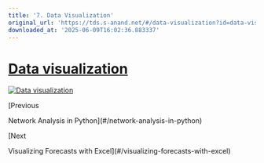 ```yaml
---
title: '7. Data Visualization'
original_url: 'https://tds.s-anand.net/#/data-visualization?id=data-visualization'
downloaded_at: '2025-06-09T16:02:36.883337'
---
```

[Data visualization](#/data-visualization?id=data-visualization)
================================================================

[![Data visualization](https://i.ytimg.com/vi_webp/XkxRDql00UU/sddefault.webp)](https://youtu.be/XkxRDql00UU)

[Previous

Network Analysis in Python](#/network-analysis-in-python)

[Next

Visualizing Forecasts with Excel](#/visualizing-forecasts-with-excel)